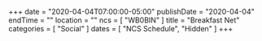 +++
date = "2020-04-04T07:00:00-05:00"
publishDate = "2020-04-04"
endTime = ""
location = ""
ncs = [ "WB0BIN" ]
title = "Breakfast Net"
categories = [ "Social" ]
dates = [ "NCS Schedule", "Hidden" ]
+++
